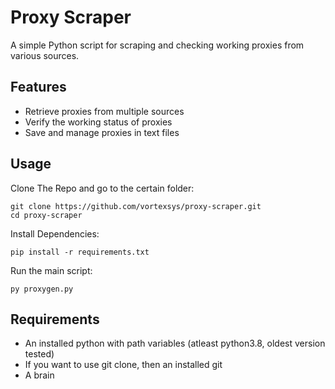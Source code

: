 # Proxy Scraper
A simple Python script for scraping and checking working proxies from various sources.
## Features
- Retrieve proxies from multiple sources
- Verify the working status of proxies
- Save and manage proxies in text files
## Usage
Clone The Repo and go to the certain folder:
```
git clone https://github.com/vortexsys/proxy-scraper.git
cd proxy-scraper
```
Install Dependencies:
```
pip install -r requirements.txt
```
Run the main script:
```
py proxygen.py
```
## Requirements
- An installed python with path variables (atleast python3.8, oldest version tested)
- If you want to use git clone, then an installed git
- A brain
